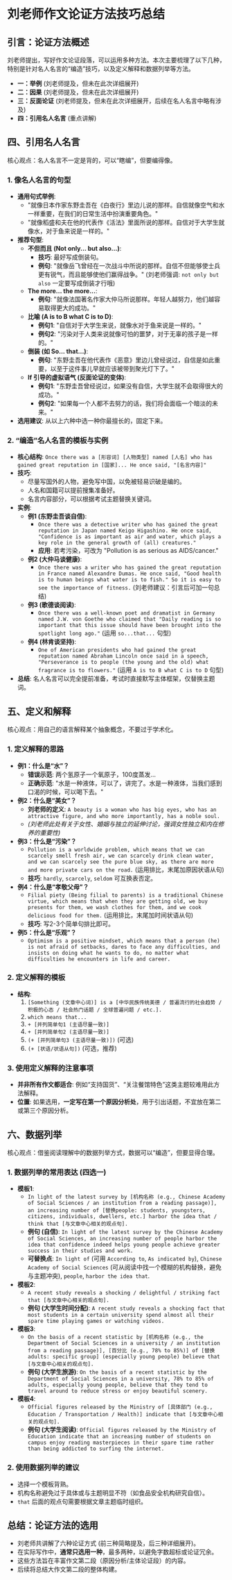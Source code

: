# 刘老师作文论证方法技巧总结
## 引言：论证方法概述
刘老师提出，写好作文论证段落，可以运用多种方法。本次主要梳理了以下几种，特别是针对名人名言的“编造”技巧，以及定义解释和数据列举等方法。
* **一：举例** (刘老师提及，但未在此次详细展开)
* **二：因果** (刘老师提及，但未在此次详细展开)
* **三：反面论证** (刘老师提及，但未在此次详细展开，后续在名人名言中略有涉及)
* **四：引用名人名言** (重点讲解)
## 四、引用名人名言
核心观点：名人名言不一定是背的，可以“瞎编”，但要编得像。
### 1. 像名人名言的句型
* **通用句式举例**:
    * "就像日本作家东野圭吾在《白夜行》里边儿说的那样。自信就像空气和水一样重要，在我们的日常生活中扮演重要角色。"
    * "就像稻盛和夫在他的代表作《活法》里面所说的那样。自信对于大学生就像水，对于鱼来说是一样的。"
* **推荐句型**:
    * **不但而且 (Not only... but also...)**:
        * **技巧**: 最好写成倒装句。
        * **例句**: "就像岳飞曾经在一次战斗中所说的那样。自信不但能够使士兵更有锐气，而且能够使他们赢得战争。" (刘老师强调: `not only but also` 一定要写成倒装才行哦)
    * **The more... the more...**:
        * **例句**: "就像法国著名作家大仲马所说那样。年轻人越努力，他们越容易取得更大的成功。"
    * **比喻 (A is to B what C is to D)**:
        * **例句1**: "自信对于大学生来说，就像水对于鱼来说是一样的。"
        * **例句2**: "污染对于人类来说就像可怕的噩梦，对于无辜的孩子是一样的。"
    * **倒装 (如 So... that...)**:
        * **例句**: "东野圭吾在他代表作《恶意》里边儿曾经说过，自信是如此重要，以至于这件事儿早就应该被带到聚光灯下了。"
    * **If 引导的虚拟语气 (反面论证的变体)**:
        * **例句1**: "东野圭吾曾经说过，如果没有自信，大学生就不会取得很大的成功。"
        * **例句2**: "如果每一个人都不去努力的话，我们将会面临一个暗淡的未来。"
* **选用建议**: 从以上六种中选一种你最擅长的，固定下来。
### 2. “编造”名人名言的模板与实例
* **核心结构**: `Once there was a [形容词] [人物类型] named [人名] who has gained great reputation in [国家]... He once said, "[名言内容]"`
* **技巧**:
    * 尽量写国外的人物，避免写中国，以免被轻易识破是编的。
    * 人名和国籍可以提前搜集准备好。
    * 名言内容部分，可以根据考试主题替换关键词。
* **实例**:
    * **例1 (东野圭吾谈自信)**:
        * `Once there was a detective writer who has gained the great reputation in Japan named Keigo Higashino. He once said, "Confidence is as important as air and water, which plays a key role in the general growth of (all) creatures."`
        * **应用**: 若考污染，可改为 "Pollution is as serious as AIDS/cancer."
    * **例2 (大仲马谈健康)**:
        * `Once there was a writer who has gained the great reputation in France named Alexandre Dumas. He once said, "Good health is to human beings what water is to fish." So it is easy to see the importance of fitness.` (刘老师建议：引言后可加一句总结)
    * **例3 (歌德谈阅读)**:
        * `Once there was a well-known poet and dramatist in Germany named J.W. von Goethe who claimed that "Daily reading is so important that this issue should have been brought into the spotlight long ago."` (运用 `so...that...` 句型)
    * **例4 (林肯谈坚持)**:
        * `One of American presidents who had gained the great reputation named Abraham Lincoln once said in a speech, "Perseverance is to people (the young and the old) what fragrance is to flowers."` (运用 `A is to B what C is to D` 句型)
* **总结**: 名人名言可以完全提前准备，考试时直接默写主体框架，仅替换主题词。
## 五、定义和解释
核心观点：用自己的语言解释某个抽象概念，不要过于学术化。
### 1. 定义解释的思路
* **例1：什么是“水”？**
    * **错误示范**: 两个氢原子一个氧原子，100度蒸发...
    * **正确示范**: "水是一种液体，可以了，讲完了。水是一种液体，当我们感到口渴的时候，可以喝下去。"
* **例2：什么是“美女”？**
    * **刘老师的定义**: `A beauty is a woman who has big eyes, who has an attractive figure, and who more importantly, has a noble soul.`
    * *(刘老师此处有关于女性、婚姻与独立的延伸讨论，强调女性独立和内在修养的重要性)*
* **例3：什么是“污染”？**
    * `Pollution is a worldwide problem, which means that we can scarcely smell fresh air, we can scarcely drink clean water, and we can scarcely see the pure blue sky, as there are more and more private cars on the road.` (运用排比，末尾加原因状语从句)
    * **技巧**: `hardly`, `scarcely`, `seldom` 可互换表否定。
* **例4：什么是“孝敬父母”？**
    * `Filial piety (Being filial to parents) is a traditional Chinese virtue, which means that when they are getting old, we buy presents for them, we wash clothes for them, and we cook delicious food for them.` (运用排比，末尾加时间状语从句)
    * **技巧**: 写2-3个简单句排比即可。
* **例5：什么是“乐观”？**
    * `Optimism is a positive mindset, which means that a person (he) is not afraid of setbacks, dares to face any difficulties, and insists on doing what he wants to do, no matter what difficulties he encounters in life and career.`
### 2. 定义解释的模板
* **结构**:
    1.  `[Something (文章中心词)] is a [中华民族传统美德 / 普遍流行的社会趋势 / 积极的心态 / 社会热门话题 / 全球普遍问题 / etc.].`
    2.  `which means that...`
    3.  `+ [并列简单句1 (主语尽量一致)]`
    4.  `+ [并列简单句2 (主语尽量一致)]`
    5.  `(+ [并列简单句3 (主语尽量一致)])` (可选)
    6.  `(+ [状语/状语从句])` (可选，推荐)
### 3. 使用定义解释的注意事项
* **并非所有作文都适合**: 例如“支持国货”、“关注餐馆特色”这类主题较难用此方法解释。
* **位置**: 如果选用，**一定写在第一个原因分析处**，用于引出话题，不宜放在第二或第三个原因分析。
## 六、数据列举
核心观点：借鉴阅读理解中的数据列举方式，数据可以“编造”，但要显得合理。
### 1. 数据列举的常用表达 (四选一)
* **模板1**:
    * `In light of the latest survey by [机构名称 (e.g., Chinese Academy of Social Sciences / an institution from a reading passage)], an increasing number of [替换people: students, youngsters, citizens, individuals, dwellers, etc.] harbor the idea that / think that [与文章中心相关的观点句].`
    * **例句 (自信)**: `In light of the latest survey by the Chinese Academy of Social Sciences, an increasing number of people harbor the idea that confidence indeed helps young people achieve greater success in their studies and work.`
    * **可替换点**: `In light of` (可用 `According to`, `As indicated by`), `Chinese Academy of Social Sciences` (可从阅读中找一个模糊的机构替换，避免与主题冲突), `people`, `harbor the idea that`.
* **模板2**:
    * `A recent study reveals a shocking / delightful / striking fact that [与文章中心相关的观点句].`
    * **例句 (大学生时间分配)**: `A recent study reveals a shocking fact that most students in a certain university spend almost all their spare time playing games or watching videos.`
* **模板3**:
    * `On the basis of a recent statistic by [机构名称 (e.g., the Department of Social Sciences in a university / an institution from a reading passage)], [百分比 (e.g., 78% to 85%)] of [替换adults: specific group] (especially young people) believe that [与文章中心相关的观点句].`
    * **例句 (大学生旅游)**: `On the basis of a recent statistic by the Department of Social Sciences in a university, 78% to 85% of adults, especially young people, believe that they tend to travel around to reduce stress or enjoy beautiful scenery.`
* **模板4**:
    * `Official figures released by the Ministry of [具体部门 (e.g., Education / Transportation / Health)] indicate that [与文章中心相关的观点句].`
    * **例句 (大学生阅读)**: `Official figures released by the Ministry of Education indicate that an increasing number of students on campus enjoy reading masterpieces in their spare time rather than being addicted to surfing the internet.`
### 2. 使用数据列举的建议
* 选择一个模板背熟。
* 机构名称避免过于具体或与主题明显不符（如食品安全机构研究自信）。
* `that` 后面的观点句需要根据文章主题临时组织。
## 总结：论证方法的选用
* 刘老师共讲解了六种论证方式 (前三种简略提及，后三种详细展开)。
* 在实际写作中，**通常只选用一种**，最多两种，以避免字数超标或论证冗余。
* 这些方法旨在丰富作文第二段（原因分析/主体论证段）的内容。
* 后续将总结大作文第二段的整体构建。